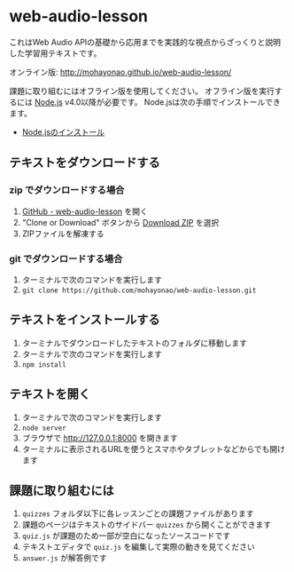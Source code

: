 # web-audio-lesson

これはWeb Audio APIの基礎から応用までを実践的な視点からざっくりと説明した学習用テキストです。

オンライン版: http://mohayonao.github.io/web-audio-lesson/

課題に取り組むにはオフライン版を使用してください。
オフライン版を実行するには [Node.js](https://nodejs.org/en/) v4.0以降が必要です。
Node.jsは次の手順でインストールできます。

- [Node.jsのインストール](https://gist.github.com/mohayonao/13ba81f0721f59056063383c30144359)

## テキストをダウンロードする

### zip でダウンロードする場合

1. [GitHub - web-audio-lesson](https://github.com/mohayonao/web-audio-lesson) を開く
2. "Clone or Download" ボタンから [Download ZIP](https://github.com/mohayonao/web-audio-lesson/archive/gh-pages.zip) を選択
3. ZIPファイルを解凍する

### git でダウンロードする場合

1. ターミナルで次のコマンドを実行します
2. `git clone https://github.com/mohayonao/web-audio-lesson.git`

## テキストをインストールする

1. ターミナルでダウンロードしたテキストのフォルダに移動します
2. ターミナルで次のコマンドを実行します
3. `npm install`

## テキストを開く

1. ターミナルで次のコマンドを実行します
2. `node server`
3. ブラウザで http://127.0.0.1:8000 を開きます
4. ターミナルに表示されるURLを使うとスマホやタブレットなどからでも開けます

## 課題に取り組むには

1. `quizzes` フォルダ以下に各レッスンごとの課題ファイルがあります
2. 課題のページはテキストのサイドバー `quizzes` から開くことができます
3. `quiz.js` が課題のため一部が空白になったソースコードです
4. テキストエディタで `quiz.js` を編集して実際の動きを見てください
5. `answer.js` が解答例です
